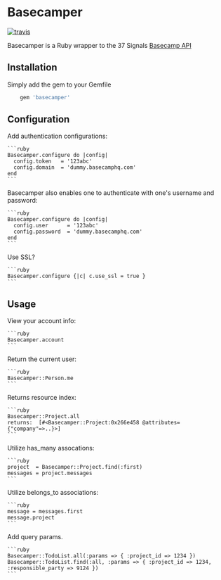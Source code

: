 Basecamper
==========

[![travis](https://secure.travis-ci.org/rclosner/basecamper.png)](http://travis-ci.org/rclosner/basecamper)

Basecamper is a Ruby wrapper to the 37 Signals [Basecamp API](http://developer.37signals.com/basecamp)

Installation
------------

Simply add the gem to your Gemfile

```ruby
    gem 'basecamper'
```

Configuration
-----

Add authentication configurations:

    ```ruby
    Basecamper.configure do |config|
      config.token   = '123abc'
      config.domain  = 'dummy.basecamphq.com'
    end
    ```
Basecamper also enables one to authenticate with one's username and password:

    ```ruby
    Basecamper.configure do |config|
      config.user      = '123abc'
      config.password  = 'dummy.basecamphq.com'
    end
    ```

Use SSL?
    
    ```ruby
    Basecamper.configure {|c| c.use_ssl = true }
    ```

Usage
-----


View your account info:

    ```ruby
    Basecamper.account
    ```

Return the current user:

    ```ruby
    Basecamper::Person.me
    ```

Returns resource index:

    ```ruby
    Basecamper::Project.all
    returns:  [#<Basecamper::Project:0x266e458 @attributes={"company"=>..}>]
    ```

Utilize has_many assocations:

    ```ruby
    project  = Basecamper::Project.find(:first)
    messages = project.messages
    ```

Utilize belongs_to associations:

    ```ruby
    message = messages.first
    message.project
    ```

Add query params.
    
    ```ruby
    Basecamper::TodoList.all(:params => { :project_id => 1234 })
    Basecamper::TodoList.find(:all, :params => { :project_id => 1234, :responsible_party => 9124 })
    ```
